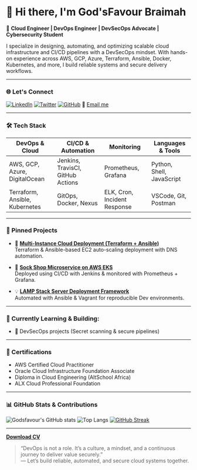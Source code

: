 # 👋 Hi there, I'm God'sFavour Braimah

🚀 **Cloud Engineer | DevOps Engineer | DevSecOps Advocate | Cybersecurity Student**

I specialize in designing, automating, and optimizing scalable cloud infrastructure and CI/CD pipelines with a DevSecOps mindset. With hands-on experience across AWS, GCP, Azure, Terraform, Ansible, Docker, Kubernetes, and more, I build reliable systems and secure delivery workflows.

---

### 🌐 Let's Connect

[![LinkedIn](https://img.shields.io/badge/LinkedIn-%230077B5.svg?style=flat&logo=linkedin&logoColor=white)](https://www.linkedin.com/in/godsfavorbraimah/)
[![Twitter](https://img.shields.io/badge/X-%231DA1F2.svg?style=flat&logo=X&logoColor=white)](https://x.com/bog_reaper)
[![GitHub](https://img.shields.io/badge/GitHub-%2312100E.svg?style=flat&logo=github&logoColor=white)](https://github.com/GfavourBraimah)
📩 [Email me](mailto:gfbraimah@gmail.com)

---

### 🛠️ Tech Stack

| DevOps & Cloud | CI/CD & Automation | Monitoring | Languages & Tools |
| --------------- | ----------------- | ---------- | ----------------- |
| AWS, GCP, Azure, DigitalOcean | Jenkins, TravisCI, GitHub Actions | Prometheus, Grafana | Python, Shell, JavaScript |
| Terraform, Ansible, Kubernetes | GitOps, Docker, Nexus | ELK, Cron, Incident Response | VSCode, Git, Postman |

---

### 📌 Pinned Projects

- 🧱 [**Multi-Instance Cloud Deployment (Terraform + Ansible)**](https://github.com/GfavourBraimah/Automated-Infrastructure-Deployment-with-Terraform-and-Ansible)  
  Terraform & Ansible-based EC2 auto-scaling deployment with DNS automation.

- 🧦 [**Sock Shop Microservice on AWS EKS**](https://github.com/GfavourBraimah/Capstone_Project_Eks_Cluster-)  
  Deployed using CI/CD with Jenkins & monitored with Prometheus + Grafana.

- 💡 [**LAMP Stack Server Deployment Framework**](https://github.com/GfavourBraimah/Altschool_cloud_project/tree/master/Laravel)  
  Automated with Ansible & Vagrant for reproducible Dev environments.

---

### 🧠 Currently Learning & Building:

- 🔐 DevSecOps projects (Secret scanning & secure pipelines)

---

### 📜 Certifications

- AWS Certified Cloud Practitioner  
- Oracle Cloud Infrastructure Foundation Associate  
- Diploma in Cloud Engineering (AltSchool Africa)  
- ALX Cloud Professional Foundation  

---

### 📊 GitHub Stats & Contributions

![Godsfavour's GitHub stats](https://github-readme-stats.vercel.app/api?username=GfavourBraimah&show_icons=true&theme=radical)
![Top Langs](https://github-readme-stats.vercel.app/api/top-langs/?username=GfavourBraimah&layout=compact&theme=radical)
[![GitHub Streak](https://github-readme-streak-stats.herokuapp.com?user=GfavourBraimah&theme=radical)](https://git.io/streak-stats)

---
 [**Download CV**](https://drive.google.com/file/d/1nZJkVguTSvzEqdsoR4rrO9VdsWpvQ1yY/view?usp=sharing) 
> “DevOps is not a role. It’s a culture, a mindset, and a continuous journey to deliver value securely.”  
> — Let’s build reliable, automated, and secure cloud systems together.
